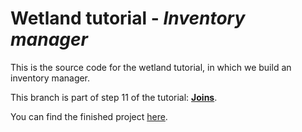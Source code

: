 # Wetland tutorial - _Inventory manager_
This is the source code for the wetland tutorial, in which we build an inventory manager.

This branch is part of step 11 of the tutorial: [**Joins**](https://wetland.spoonx.org/Tutorial/joins.html).

You can find the finished project [here](https://github.com/SpoonX/wetland-tutorial).
